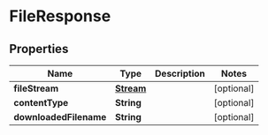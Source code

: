 
# FileResponse

## Properties
Name | Type | Description | Notes
------------ | ------------- | ------------- | -------------
**fileStream** | [**Stream**](Stream.md) |  |  [optional]
**contentType** | **String** |  |  [optional]
**downloadedFilename** | **String** |  |  [optional]



